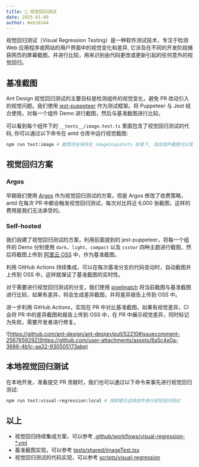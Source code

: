 ```yaml
---
title: 👀 视觉回归测试
date: 2025-01-05
author: Wxh16144
---
```


视觉回归测试（Visual Regression Testing）是一种软件测试技术，专注于检测 Web 应用程序或网站的用户界面中的视觉变化和差异, 它涉及在不同的开发阶段捕获网页的屏幕截图，并进行比较，用来识别由代码更改或更新引起的任何意外的视觉回归。

## 基准截图

Ant Design 视觉回归测试的主要目标是检测组件的视觉变化，避免 PR 改动引入的视觉问题。我们使用 [jest-puppeteer](https://jestjs.io/docs/puppeteer) 作为测试框架。将 Puppeteer 与 Jest 结合使用，对每一个组件 Demo 进行截图，然后与基准截图进行比较。

可以看到每个组件下的 `__tests__/image.test.ts` 里面包含了视觉回归测试的代码, 你可以通过以下命令在 antd 仓库中运行视觉截图:

```bash
npm run test:image # 截图将会保存在 imageSnapshots 目录下, 指定组件截图可以使用 npm run test:image -- components/button
```

## 视觉回归方案

### Argos

早期我们使用 [Argos](https://argos-ci.com/) 作为视觉回归测试的方案，但是 Argos 修改了收费策略，antd 在每次 PR 中都会触发视觉回归测试，每次对比将近 6,000 张截图，这样的费用是我们无法承受的。

### Self-hosted

我们自建了视觉回归测试的方案，利用前面提到的 jest-puppeteer，将每一个组件的 Demo 分别使用 `dark`、`light`、`compact` 以及 `cssVar` 四种主题进行截图，然后将截图上传到 [阿里云 OSS](https://www.aliyun.com/product/oss) 中，作为基准截图。

利用 GitHub Actions 持续集成，可以在每次基准分支的代码变动时，自动截图并上传到 OSS 中，这样就保证了基准截图的实时性。

对于需要进行视觉回归测试的分支，我们使用 [pixelmatch](https://github.com/mapbox/pixelmatch) 将当前截图与基准截图进行比较，如果有差异，将会生成差异截图，并将差异报告上传到 OSS 中。

进一步利用 GitHub Actions，实现在 PR 中对比基准截图，如果有视觉差异，CI 会将 PR 中的差异截图和报告上传到 OSS 中，在 PR 中展示视觉差异，同时标记为失败，需要开发者进行修复。

![https://github.com/ant-design/ant-design/pull/52210#issuecomment-2567659292](https://github.com/user-attachments/assets/8a5c4e0a-3686-4b1c-aa32-930505173abe)

## 本地视觉回归测试

在本地开发，准备提交 PR 贡献时，我们也可以通过以下命令来事先进行视觉回归测试:

```bash
npm run test:visual-regression:local # 按照提示选择组件进行视觉回归测试
```

## 以上

- 视觉回归持续集成方案，可以参考 [.github/workflows/visual-regression-\*.yml](https://github.com/search?q=repo%3Aant-design%2Fant-design%20path%3A%2F%5E%5C.github%5C%2Fworkflows%5C%2F%2F%20Visual%20Regression&type=code)
- 基准截图实现，可以参考 [tests/shared/imageTest.tsx](https://github.com/ant-design/ant-design/blob/46a8eff/tests/shared/imageTest.tsx#L38)
- 视觉回归测试的代码实现，可以参考 [scripts/visual-regression](https://github.com/ant-design/ant-design/tree/46a8eff/scripts/visual-regression)
